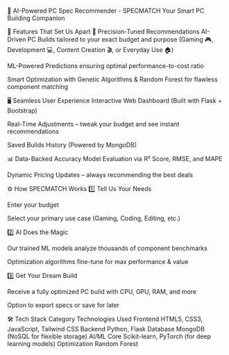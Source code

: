 
🚀 AI-Powered PC Spec Recommender - SPECMATCH
Your Smart PC Building Companion

🌟 Features That Set Us Apart
🎯 Precision-Tuned Recommendations
AI-Driven PC Builds tailored to your exact budget and purpose (Gaming 🎮, Development 💻, Content Creation 🎬, or Everyday Use 🏠)

ML-Powered Predictions ensuring optimal performance-to-cost ratio

Smart Optimization with Genetic Algorithms & Random Forest for flawless component matching

🖥️ Seamless User Experience
Interactive Web Dashboard (Built with Flask + Bootstrap)

Real-Time Adjustments – tweak your budget and see instant recommendations

Saved Builds History (Powered by MongoDB)

📊 Data-Backed Accuracy
Model Evaluation via R² Score, RMSE, and MAPE

Dynamic Pricing Updates – always recommending the best deals

⚙️ How SPECMATCH Works
1️⃣ Tell Us Your Needs

Enter your budget

Select your primary use case (Gaming, Coding, Editing, etc.)

2️⃣ AI Does the Magic

Our trained ML models analyze thousands of component benchmarks

Optimization algorithms fine-tune for max performance & value

3️⃣ Get Your Dream Build

Receive a fully optimized PC build with CPU, GPU, RAM, and more

Option to export specs or save for later

🛠️ Tech Stack
Category	Technologies Used
Frontend	HTML5, CSS3, JavaScript, Tailwind CSS
Backend	Python, Flask
Database	MongoDB (NoSQL for flexible storage)
AI/ML Core	Scikit-learn, PyTorch (for deep learning models)
Optimization Random Forest
